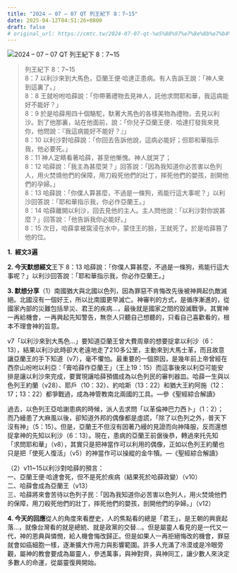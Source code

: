 ```yaml
---
title: "2024 – 07 – 07 QT 列王紀下 8：7~15"
date: 2025-04-12T04:51:26+0800
draft: false
# original_url: https://cmtc.tw/2024-07-07-qt-%e5%88%97%e7%8e%8b%e7%b4%80%e4%b8%8b-8%ef%bc%9a715
---
```


![2024 – 07 – 07 QT 列王紀下 8：7\~15](/images/qt.jpg  "2024 – 07 – 07 QT 列王紀下 8：7\~15")

> 列王紀下 8：7\~15  
> 8：7 以利沙來到大馬色，亞蘭王便‧哈達正患病。有人告訴王說：「神人來到這裏了。」  
> 8：8 王就吩咐哈薛說：「你帶著禮物去見神人，託他求問耶和華，我這病能好不能好？」  
> 8：9 於是哈薛用四十個駱駝，馱著大馬色的各樣美物為禮物，去見以利沙。到了他那裏，站在他面前，說：「你兒子亞蘭王便．哈達打發我來見你，他問說：『我這病能好不能好？』」  
> 8：10 以利沙對哈薛說：「你回去告訴他說，這病必能好；但耶和華指示我，他必要死。」  
> 8：11 神人定睛看著哈薛，甚至他慚愧。神人就哭了；  
> 8：12 哈薛說：「我主為甚麼哭？」回答說：「因為我知道你必苦害以色列人，用火焚燒他們的保障，用刀殺死他們的壯丁，摔死他們的嬰孩，剖開他們的孕婦。」  
> 8：13 哈薛說：「你僕人算甚麼，不過是一條狗，焉能行這大事呢？」以利沙回答說：「耶和華指示我，你必作亞蘭王。」  
> 8：14 哈薛離開以利沙，回去見他的主人。主人問他說：「以利沙對你說甚麼？」回答說：「他告訴我你必能好。」  
> 8：15 次日，哈薛拿被窩浸在水中，蒙住王的臉，王就死了。於是哈薛篡了他的位。

**1.  經文3遍**

**2. 今天默想經文**王下 8：13 哈薛說：「你僕人算甚麼，不過是一條狗，焉能行這大事呢？」以利沙回答說：「耶和華指示我，你必作亞蘭王。」

**3. 默想分享**（1）南國猶大與北國以色列，因為罪惡不肯悔改先後被神興起仇敵滅絕。北國沒有一個好王，所以比南國更早滅亡。神審判的方式，是循序漸進的，從國家內部的災難包括旱災、君王的疾病…，最後就是國家之間的毀滅戰爭。其實神一再給機會，一再興起先知警告，無奈人只聽自己想聽的，只看自己喜歡看的，根本不理會神的旨意。

v7「以利沙來到大馬色…」要知道亞蘭王曾大費周章的想要捉拿以利沙（6：13），結果以利沙此時卻大老遠地走了210多公里，主動來到大馬士革，而且故意讓亞蘭王的手下知道（v7），毫不懼怕。最重要的一個原因，是幾年前上帝曾經在西奈山吩咐以利亞：「膏哈薛作亞蘭王」（王上19：15）而這事後來以利亞可能安排是讓以利沙來完成，要實現讓哈薛預備成為以色列民的審判器皿。哈薛一生與以色列王約蘭（v28）、耶戶（10：32）、約哈斯（13：22）和猶大王約阿施（12：17；13：22）都爭戰過，成為神管教南北兩國的工具。—參《聖經綜合解讀》

過去，以色列王亞哈謝患病的時候，派人去求問「以革倫神巴力西卜」（1：2）；而乃縵患了大麻風以後，卻知道外邦的偶像都是虛謊，「除了以色列之外，普天下沒有神」（5：15）。但是，亞蘭王不但沒有因著乃縵的見證而向神降服，反而還想捉拿神的先知以利沙（6：13）。現在，患病的亞蘭王前倨後恭，轉過來托先知「求問耶和華」（v8），其實只是把神當作可以利用的偶像，正如以色列王約蘭也只是把「使死人復活」（v5）的神當作可以操縱的金牛犢。—《聖經綜合解讀》

（2）v11\~15以利沙對哈薛的預言：  
一、亞蘭王便‧哈達會死，但不是死於疾病（結果死於哈薛政變）（v10）  
二、哈薛會成為亞蘭王（v13）  
三、哈薛將來會苦待以色列子民：「因為我知道你必苦害以色列人，用火焚燒他們的保障，用刀殺死他們的壯丁，摔死他們的嬰孩，剖開他們的孕婦。」（v12）

**4. 今天的回應**從人的角度來看歷史，人的焦點看的總是「君王」，是王朝的興衰起落…，就像台灣看的就是總統、就是政黨的交替…。但是屬靈人看見的是一代又一代，神的恩典與憐憫，給人機會悔改歸正。但是如果人一再拒絕悔改的機會，罪惡就會如癌細胞一樣，逐漸擴大作用力與影響範圍。許多人充滿了冷漠或是冷眼旁觀，屬神的教會要成為屬靈人，參透萬事，與神對齊，與神同工，讓少數人來決定多數人的命運，從屬靈復興開始。
